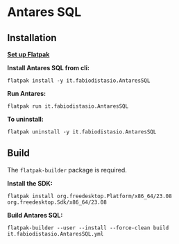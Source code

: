 # Antares SQL

## Installation

[**Set up Flatpak**](https://www.flatpak.org/setup/)

**Install Antares SQL from cli:**

```shell
flatpak install -y it.fabiodistasio.AntaresSQL
```

**Run Antares:**

```shell
flatpak run it.fabiodistasio.AntaresSQL
```

**To uninstall:**

```shell
flatpak uninstall -y it.fabiodistasio.AntaresSQL
```

## Build

The `flatpak-builder` package is required.

**Install the SDK:**

```shell
flatpak install org.freedesktop.Platform/x86_64/23.08 org.freedesktop.Sdk/x86_64/23.08
```

**Build Antares SQL:**

```shell
flatpak-builder --user --install --force-clean build it.fabiodistasio.AntaresSQL.yml
```
